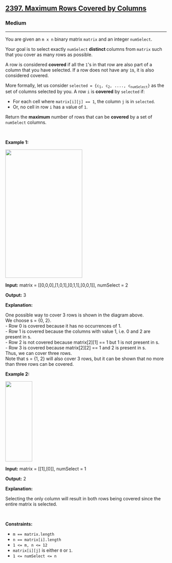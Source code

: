 <h2><a href="https://leetcode.com/problems/maximum-rows-covered-by-columns/">2397. Maximum Rows Covered by Columns</a></h2><h3>Medium</h3><hr><div><p>You are given an <code>m x n</code> binary matrix <code>matrix</code> and an integer <code>numSelect</code>.</p>

<p>Your goal is to select exactly <code>numSelect</code> <strong>distinct </strong>columns from <code>matrix</code> such that you cover as many rows as possible.</p>

<p>A row is considered <strong>covered</strong> if all the <code>1</code>'s in that row are also part of a column that you have selected. If a row does not have any <code>1</code>s, it is also considered covered.</p>

<p>More formally, let us consider <code>selected = {c<sub>1</sub>, c<sub>2</sub>, ...., c<sub>numSelect</sub>}</code> as the set of columns selected by you. A row <code>i</code> is <strong>covered</strong> by <code>selected</code> if:</p>

<ul>
	<li>For each cell where <code>matrix[i][j] == 1</code>, the column <code>j</code> is in <code>selected</code>.</li>
	<li>Or, no cell in row <code>i</code> has a value of <code>1</code>.</li>
</ul>

<p>Return the <strong>maximum</strong> number of rows that can be <strong>covered</strong> by a set of <code>numSelect</code> columns.</p>

<p>&nbsp;</p>
<p><strong class="example">Example 1:</strong></p>

<p><img alt="" src="https://assets.leetcode.com/uploads/2022/07/14/rowscovered.png" style="width: 240px; height: 400px;"></p>

<div class="example-block">
<p><strong>Input:</strong> <span class="example-io">matrix = [[0,0,0],[1,0,1],[0,1,1],[0,0,1]], numSelect = 2</span></p>

<p><strong>Output:</strong> <span class="example-io">3</span></p>

<p><strong>Explanation:</strong></p>

<p>One possible way to cover 3 rows is shown in the diagram above.<br>
We choose s = {0, 2}.<br>
- Row 0 is covered because it has no occurrences of 1.<br>
- Row 1 is covered because the columns with value 1, i.e. 0 and 2 are present in s.<br>
- Row 2 is not covered because matrix[2][1] == 1 but 1 is not present in s.<br>
- Row 3 is covered because matrix[2][2] == 1 and 2 is present in s.<br>
Thus, we can cover three rows.<br>
Note that s = {1, 2} will also cover 3 rows, but it can be shown that no more than three rows can be covered.</p>
</div>

<p><strong class="example">Example 2:</strong></p>

<p><img alt="" src="https://assets.leetcode.com/uploads/2022/07/14/rowscovered2.png" style="height: 250px; width: 84px;"></p>

<div class="example-block">
<p><strong>Input:</strong> <span class="example-io">matrix = [[1],[0]], numSelect = 1</span></p>

<p><strong>Output:</strong> <span class="example-io">2</span></p>

<p><strong>Explanation:</strong></p>

<p>Selecting the only column will result in both rows being covered since the entire matrix is selected.</p>
</div>

<p>&nbsp;</p>
<p><strong>Constraints:</strong></p>

<ul>
	<li><code>m == matrix.length</code></li>
	<li><code>n == matrix[i].length</code></li>
	<li><code>1 &lt;= m, n &lt;= 12</code></li>
	<li><code>matrix[i][j]</code> is either <code>0</code> or <code>1</code>.</li>
	<li><code>1 &lt;= numSelect&nbsp;&lt;= n</code></li>
</ul>
</div>